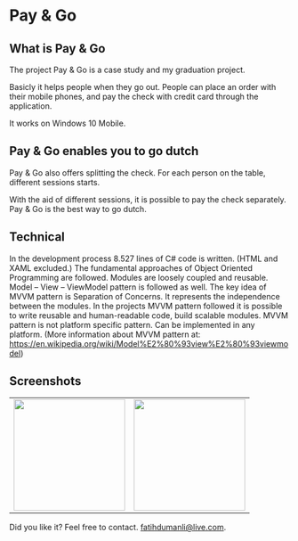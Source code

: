 # Pay & Go

<h2>What is Pay & Go</h2>
The project Pay & Go is a case study and my graduation project.

Basicly it helps people when they go out. People can place an order with their mobile phones, and pay the check with credit card through the application.

It works on Windows 10 Mobile.

<h2>Pay & Go enables you to go dutch</h2>
Pay  & Go also offers splitting the check. For each person on the table, different sessions starts.

With the aid of different sessions, it is possible to pay the check separately. Pay & Go is the best way to go dutch.

<h2>Technical</h2>

In the development process 8.527 lines of  C# code is written. (HTML and XAML excluded.) The fundamental approaches of Object Oriented Programming are followed. Modules are loosely coupled and reusable. 
Model – View – ViewModel pattern is followed as well. The key idea of MVVM pattern is Separation of Concerns. It represents the independence between the modules. In the projects MVVM pattern followed it is possible to write reusable and human-readable code, build scalable modules. MVVM pattern is not platform specific pattern. Can be implemented in any platform. (More information about MVVM pattern at: https://en.wikipedia.org/wiki/Model%E2%80%93view%E2%80%93viewmodel)


<h2>Screenshots</h2>
<table>
<tr>
<td>
<img src="http://i2.wp.com/fatihdumanli.com/wp-content/uploads/2015/10/payngoss.png" width="200"/>
</td>
<td>
<img src="http://i0.wp.com/fatihdumanli.com/wp-content/uploads/2015/10/menuss.png" width="200"/>
</td>
</tr>
</table>

Did you like it? Feel free to contact.
fatihdumanli@live.com.

